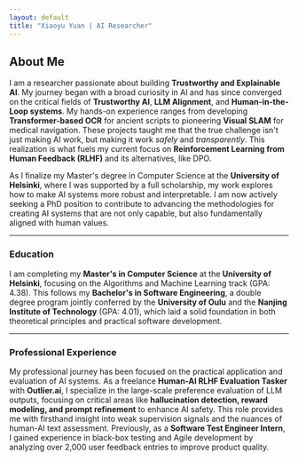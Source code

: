 ```yaml
---
layout: default
title: "Xiaoyu Yuan | AI Researcher"
---
```


## About Me

I am a researcher passionate about building **Trustworthy and Explainable AI**. My journey began with a broad curiosity in AI and has since converged on the critical fields of **Trustworthy AI**, **LLM Alignment**, and **Human-in-the-Loop systems**. My hands-on experience ranges from developing **Transformer-based OCR** for ancient scripts to pioneering **Visual SLAM** for medical navigation. These projects taught me that the true challenge isn't just making AI work, but making it work *safely* and *transparently*. This realization is what fuels my current focus on **Reinforcement Learning from Human Feedback (RLHF)** and its alternatives, like DPO.

As I finalize my Master's degree in Computer Science at the **University of Helsinki**, where I was supported by a full scholarship, my work explores how to make AI systems more robust and interpretable. I am now actively seeking a PhD position to contribute to advancing the methodologies for creating AI systems that are not only capable, but also fundamentally aligned with human values.

---
### Education

I am completing my **Master's in Computer Science** at the **University of Helsinki**, focusing on the Algorithms and Machine Learning track (GPA: 4.38). This follows my **Bachelor's in Software Engineering**, a double degree program jointly conferred by the **University of Oulu** and the **Nanjing Institute of Technology** (GPA: 4.01), which laid a solid foundation in both theoretical principles and practical software development.

---

### Professional Experience

My professional journey has been focused on the practical application and evaluation of AI systems. As a freelance **Human-AI RLHF Evaluation Tasker** with **Outlier.ai**, I specialize in the large-scale preference evaluation of LLM outputs, focusing on critical areas like **hallucination detection, reward modeling, and prompt refinement** to enhance AI safety. This role provides me with firsthand insight into weak supervision signals and the nuances of human-AI text assessment. Previously, as a **Software Test Engineer Intern**, I gained experience in black-box testing and Agile development by analyzing over 2,000 user feedback entries to improve product quality.
